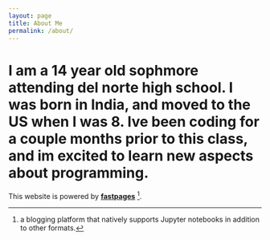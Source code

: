 ```yaml
---
layout: page
title: About Me
permalink: /about/
---
```


# I am a 14 year old sophmore attending del norte high school. I was born in India, and moved to the US when I was 8. Ive been coding for a couple months prior to this class, and im excited to learn new aspects about programming. 

This website is powered by **[fastpages](https://github.com/fastai/fastpages)** [^1].



[^1]:a blogging platform that natively supports Jupyter notebooks in addition to other formats.
